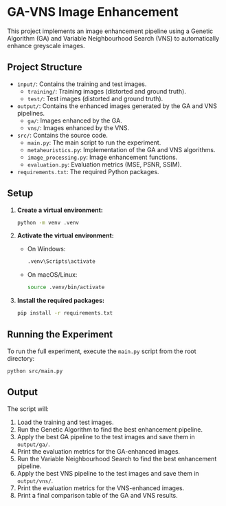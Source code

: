 # GA-VNS Image Enhancement

This project implements an image enhancement pipeline using a Genetic Algorithm (GA) and Variable Neighbourhood Search (VNS) to automatically enhance greyscale images.

## Project Structure

- `input/`: Contains the training and test images.
  - `training/`: Training images (distorted and ground truth).
  - `test/`: Test images (distorted and ground truth).
- `output/`: Contains the enhanced images generated by the GA and VNS pipelines.
  - `ga/`: Images enhanced by the GA.
  - `vns/`: Images enhanced by the VNS.
- `src/`: Contains the source code.
  - `main.py`: The main script to run the experiment.
  - `metaheuristics.py`: Implementation of the GA and VNS algorithms.
  - `image_processing.py`: Image enhancement functions.
  - `evaluation.py`: Evaluation metrics (MSE, PSNR, SSIM).
- `requirements.txt`: The required Python packages.

## Setup

1. **Create a virtual environment:**
   ```bash
   python -m venv .venv
   ```

2. **Activate the virtual environment:**
   - On Windows:
     ```bash
     .venv\Scripts\activate
     ```
   - On macOS/Linux:
     ```bash
     source .venv/bin/activate
     ```

3. **Install the required packages:**
   ```bash
   pip install -r requirements.txt
   ```

## Running the Experiment

To run the full experiment, execute the `main.py` script from the root directory:

```
python src/main.py
```

## Output

The script will:

1. Load the training and test images.
2. Run the Genetic Algorithm to find the best enhancement pipeline.
3. Apply the best GA pipeline to the test images and save them in `output/ga/`.
4. Print the evaluation metrics for the GA-enhanced images.
5. Run the Variable Neighbourhood Search to find the best enhancement pipeline.
6. Apply the best VNS pipeline to the test images and save them in `output/vns/`.
7. Print the evaluation metrics for the VNS-enhanced images.
8. Print a final comparison table of the GA and VNS results.